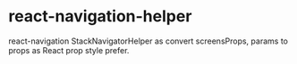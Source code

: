 # react-navigation-helper
react-navigation StackNavigatorHelper as convert screensProps, params to props as React prop style prefer.
